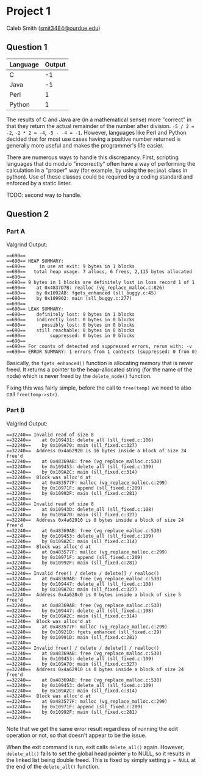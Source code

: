 # Project 1

Caleb Smith (smit3484@purdue.edu)

## Question 1

|Language|Output|
|--------|------|
|C|-1|
|Java|-1|
|Perl|1|
|Python|1|

The results of C and Java are (in a mathematical sense) more "correct" in that they return the actual remainder of the number after division. `-5 / 2 = -2`, `-2 * 2 = -4`, `-5 - -4 = -1`. However, languages like Perl and Python decided that for most use cases having a positive number returned is generally more useful and makes the programmer's life easier.

There are numerous ways to handle this discrepancy. First, scripting languages that do modulo "incorrectly" often have a way of performing the calculation in a "proper" way (for example, by using the `Decimal` class in python). Use of these classes could be required by a coding standard and enforced by a static linter.

TODO: second way to handle.

## Question 2

### Part A

Valgrind Output:

```
==690== 
==690== HEAP SUMMARY:
==690==     in use at exit: 9 bytes in 1 blocks
==690==   total heap usage: 7 allocs, 6 frees, 2,115 bytes allocated
==690== 
==690== 9 bytes in 1 blocks are definitely lost in loss record 1 of 1
==690==    at 0x4837D7B: realloc (vg_replace_malloc.c:826)
==690==    by 0x1092AB: fgets_enhanced (sll_buggy.c:45)
==690==    by 0x109902: main (sll_buggy.c:277)
==690== 
==690== LEAK SUMMARY:
==690==    definitely lost: 9 bytes in 1 blocks
==690==    indirectly lost: 0 bytes in 0 blocks
==690==      possibly lost: 0 bytes in 0 blocks
==690==    still reachable: 0 bytes in 0 blocks
==690==         suppressed: 0 bytes in 0 blocks
==690== 
==690== For counts of detected and suppressed errors, rerun with: -v
==690== ERROR SUMMARY: 1 errors from 1 contexts (suppressed: 0 from 0)
```

Basically, the `fgets_enhanced()` function is allocating memory that is never freed. It returns a pointer to the heap-allocated string (for the name of the node) which is never freed by the `delete_node()` function.

Fixing this was fairly simple, before the call to `free(temp)` we need to also call `free(temp->str)`.

### Part B

Valgrind Output:

```
==32240== Invalid read of size 8
==32240==    at 0x109431: delete_all (sll_fixed.c:106)
==32240==    by 0x109A70: main (sll_fixed.c:327)
==32240==  Address 0x4a62920 is 16 bytes inside a block of size 24 free'd
==32240==    at 0x48369AB: free (vg_replace_malloc.c:530)
==32240==    by 0x109453: delete_all (sll_fixed.c:109)
==32240==    by 0x109A2C: main (sll_fixed.c:314)
==32240==  Block was alloc'd at
==32240==    at 0x483577F: malloc (vg_replace_malloc.c:299)
==32240==    by 0x10971F: append (sll_fixed.c:209)
==32240==    by 0x10992F: main (sll_fixed.c:281)
==32240==
==32240== Invalid read of size 8
==32240==    at 0x10943D: delete_all (sll_fixed.c:108)
==32240==    by 0x109A70: main (sll_fixed.c:327)
==32240==  Address 0x4a62910 is 0 bytes inside a block of size 24 free'd
==32240==    at 0x48369AB: free (vg_replace_malloc.c:530)
==32240==    by 0x109453: delete_all (sll_fixed.c:109)
==32240==    by 0x109A2C: main (sll_fixed.c:314)
==32240==  Block was alloc'd at
==32240==    at 0x483577F: malloc (vg_replace_malloc.c:299)
==32240==    by 0x10971F: append (sll_fixed.c:209)
==32240==    by 0x10992F: main (sll_fixed.c:281)
==32240==
==32240== Invalid free() / delete / delete[] / realloc()
==32240==    at 0x48369AB: free (vg_replace_malloc.c:530)
==32240==    by 0x109447: delete_all (sll_fixed.c:108)
==32240==    by 0x109A70: main (sll_fixed.c:327)
==32240==  Address 0x4a628c0 is 0 bytes inside a block of size 5 free'd
==32240==    at 0x48369AB: free (vg_replace_malloc.c:530)
==32240==    by 0x109447: delete_all (sll_fixed.c:108)
==32240==    by 0x109A2C: main (sll_fixed.c:314)
==32240==  Block was alloc'd at
==32240==    at 0x483577F: malloc (vg_replace_malloc.c:299)
==32240==    by 0x10921D: fgets_enhanced (sll_fixed.c:29)
==32240==    by 0x10991D: main (sll_fixed.c:281)
==32240==
==32240== Invalid free() / delete / delete[] / realloc()
==32240==    at 0x48369AB: free (vg_replace_malloc.c:530)
==32240==    by 0x109453: delete_all (sll_fixed.c:109)
==32240==    by 0x109A70: main (sll_fixed.c:327)
==32240==  Address 0x4a62910 is 0 bytes inside a block of size 24 free'd
==32240==    at 0x48369AB: free (vg_replace_malloc.c:530)
==32240==    by 0x109453: delete_all (sll_fixed.c:109)
==32240==    by 0x109A2C: main (sll_fixed.c:314)
==32240==  Block was alloc'd at
==32240==    at 0x483577F: malloc (vg_replace_malloc.c:299)
==32240==    by 0x10971F: append (sll_fixed.c:209)
==32240==    by 0x10992F: main (sll_fixed.c:281)
==32240==
```

Note that we get the same error result regardless of running the edit operation or not, so that doesn't appear to be the issue.

When the exit command is run, exit calls `delete_all()` again. However, `delete_all()` fails to set the global head pointer `p` to NULL, so it results in the linked list being double freed. This is fixed by simply setting `p = NULL` at the end of the `delete_all()` function.
